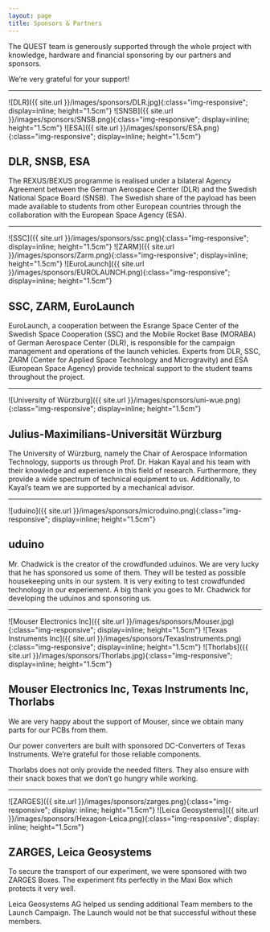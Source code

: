 ```yaml
---
layout: page
title: Sponsors & Partners
---
```


The QUEST team is generously supported through the whole project with knowledge, 
hardware and financial sponsoring by our partners and sponsors. 

We’re very grateful for your support!

---

![DLR]({{ site.url }}/images/sponsors/DLR.jpg){:class="img-responsive"; display=inline; height="1.5cm"}
![SNSB]({{ site.url }}/images/sponsors/SNSB.png){:class="img-responsive"; display=inline; height="1.5cm"}
![ESA]({{ site.url }}/images/sponsors/ESA.png){:class="img-responsive"; display=inline; height="1.5cm"}

## DLR, SNSB, ESA

The REXUS/BEXUS programme is realised under a bilateral Agency Agreement between the German Aerospace Center (DLR) and the Swedish National Space Board (SNSB). The Swedish share of the payload has been made available to students from other European countries through the collaboration with the European Space Agency (ESA).

---

![SSC]({{ site.url }}/images/sponsors/ssc.png){:class="img-responsive"; display=inline; height="1.5cm"}
![ZARM]({{ site.url }}/images/sponsors/Zarm.png){:class="img-responsive"; display=inline; height="1.5cm"}
![EuroLaunch]({{ site.url }}/images/sponsors/EUROLAUNCH.png){:class="img-responsive"; display=inline; height="1.5cm"}

## SSC, ZARM, EuroLaunch

EuroLaunch, a cooperation between the Esrange Space Center of the Swedish Space Cooperation (SSC) and the Mobile Rocket Base (MORABA) of German Aerospace Center (DLR), is responsible for the campaign management and operations of the launch vehicles. Experts from DLR, SSC, ZARM (Center for Applied Space Technology and Microgravity) and ESA (European Space Agency) provide technical support to the student teams throughout the project.

---

![University of Würzburg]({{ site.url }}/images/sponsors/uni-wue.png){:class="img-responsive"; display=inline; height="1.5cm"}

## Julius-Maximilians-Universität Würzburg

The University of Würzburg, namely the Chair of Aerospace Information Technology, supports us through Prof. Dr. Hakan Kayal and his team with their knowledge and experience in this field of research. Furthermore, they provide a wide spectrum of technical equipment to us. Additionally, to Kayal’s team we are supported by a mechanical advisor.

---

![uduino]({{ site.url }}/images/sponsors/microduino.png){:class="img-responsive"; display=inline; height="1.5cm"}

## uduino

Mr. Chadwick is the creator of the crowdfunded uduinos. We are very lucky that he has sponsored us some of them. They will be tested as possible housekeeping units in our system. It is very exiting to test crowdfunded technology in our experiement. A big thank you goes to Mr. Chadwick for developing the uduinos and sponsoring us.

---

![Mouser Electronics Inc]({{ site.url }}/images/sponsors/Mouser.jpg){:class="img-responsive"; display=inline; height="1.5cm"}
![Texas Instruments Inc]({{ site.url }}/images/sponsors/TexasInstruments.png){:class="img-responsive"; display=inline; height="1.5cm"}
![Thorlabs]({{ site.url }}/images/sponsors/Thorlabs.jpg){:class="img-responsive"; display=inline; height="1.5cm"}

## Mouser Electronics Inc, Texas Instruments Inc, Thorlabs

We are very happy about the support of Mouser, since we obtain many parts for our PCBs from them.

Our power converters are built with sponsored DC-Converters of Texas Instruments. We’re grateful for those reliable components.

Thorlabs does not only provide the needed filters. They also ensure with their snack boxes that we don’t go hungry while working.

---

![ZARGES]({{ site.url }}/images/sponsors/zarges.png){:class="img-responsive"; display: inline; height="1.5cm"}
![Leica Geosystems]({{ site.url }}/images/sponsors/Hexagon-Leica.png){:class="img-responsive"; display: inline; height="1.5cm"}

## ZARGES, Leica Geosystems

To secure the transport of our experiment, we were sponsored with two ZARGES Boxes. The experiment fits perfectly in the Maxi Box which protects it very well.

Leica Geosystems AG helped us sending additional Team members to the Launch Campaign. The Launch would not be that successful without these members.